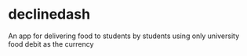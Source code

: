 # declinedash
An app for delivering food to students by students using only university food debit as the currency
